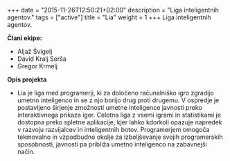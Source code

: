 +++
date = "2015-11-26T12:50:21+02:00"
description = "Liga inteligentnih agentov."
tags = ["active"]
title = "Lia"
weight = 1
+++
Liga inteligentnih agentov.

<!--more-->

**Člani ekipe:**

- Aljaž Švigelj
- David Kralj Serša
- Gregor Krmelj

**Opis projekta**

- Lia je liga med programerji, ki za določeno računalniško igro zgradijo umetno inteligenco in se z njo borijo drug proti drugemu. V ospredje je postavljeno širjenje zmožnosti umetne inteligence javnosti preko interaktivnega prikaza iger. Celotna liga z vsemi igrami in statistikami je dostopna preko spletne aplikacije, kjer lahko kdorkoli opazuje napredek v razvoju razvijalcev in inteligentnih botov. Programerjem omogoča tekmovalno in vzpodbudno okolje za izboljševanje svojih programerskih sposobnosti, javnosti pa približa umetno inteligenco na zabavnejši način.

